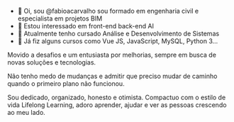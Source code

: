- 👋 Oi, sou @fabioacarvalho sou formado em engenharia civil e especialista em projetos BIM 
- 👀 Estou interessado em front-end back-end AI
- 🌱 Atualmente tenho cursado Análise e Desenvolvimento de Sistemas
- 💞️ Já fiz alguns cursos como Vue JS, JavaScript, MySQL, Python 3...

Movido a desafios e um entusiasta por melhorias, sempre em busca de novas soluções e tecnologias. 

Não tenho medo de mudanças e admitir que preciso mudar de caminho quando o primeiro plano não funcionou.

Sou dedicado, organizado, honesto e otimista. Compactuo com o estilo de vida Lifelong Learning, adoro aprender, ajudar e ver as pessoas crescendo ao meu lado.

<!---
fabioacarvalho/fabioacarvalho is a ✨ special ✨ repository because its `README.md` (this file) appears on your GitHub profile.
You can click the Preview link to take a look at your changes.
--->
